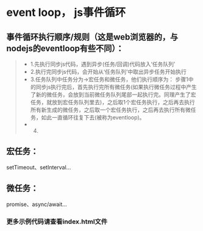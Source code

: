 <!--
 * @Descripttion: 
 * @version: 
 * @Author: wenq
 * @Date: 2020-01-14 20:10:09
 * @LastEditors  : wenq
 * @LastEditTime : 2020-01-14 23:44:49
 -->
# event loop， js事件循环

## 事件循环执行顺序/规则（这是web浏览器的，与nodejs的eventloop有些不同）：
> * 1.先执行同步js代码，遇到异步(任务/回调)代码放入‘任务队列’
> * 2.执行完同步js代码，会开始从‘任务队列’中取出异步任务开始执行
> * 3.任务队列中任务分为->宏任务和微任务，他们执行顺序为：
      步骤1中的同步js执行完后，首先执行完所有微任务(如果执行微任务过程中产生了新的微任务，会放到当前微任务队列尾部一起执行完。同理产生了宏任务，就放到宏任务队列里去)，之后取1个宏任务执行，之后再去执行所有新生成的微任务，之后取一个宏任务执行，之后再去执行所有微任务，如此一直循环往复下去(被称为eventloop)。
> * 4.

## 宏任务：
setTimeout、setInterval...
## 微任务：
promise、async/await...

### 更多示例代码请查看index.html文件

